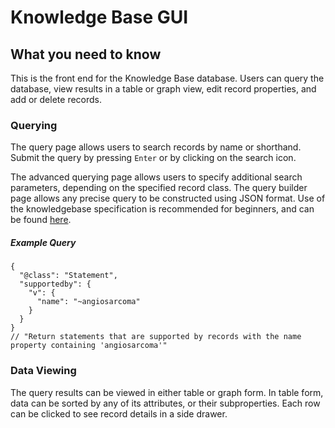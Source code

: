 # Knowledge Base GUI

## What you need to know

This is the front end for the Knowledge Base database. Users can query the database, view results in a table or graph view, edit record properties, and add or delete records.

### Querying
The query page allows users to search records by name or shorthand. Submit the query by pressing `Enter` or by clicking on the search icon.

The advanced querying page allows users to specify additional search parameters, depending on the specified record class. The query builder page allows any precise query to be constructed using JSON format. Use of the knowledgebase specification is recommended for beginners, and can be found [here](http://kbapi01:8061/api/v0.6.1/spec/).

##### Example Query
```
{
  "@class": "Statement",
  "supportedby": {
    "v": {
      "name": "~angiosarcoma"
    }
  }
}
// "Return statements that are supported by records with the name property containing 'angiosarcoma'"
```


### Data Viewing

The query results can be viewed in either table or graph form. In table form, data can be sorted by any of its attributes, or their subproperties. Each row can be clicked to see record details in a side drawer.

In graph form, nodes can be expanded by clicking them if they are the currently selected node. Related nodes are highlighted with configurable colors. Graph properties such as coloring, labelling, and simulation behaviour can also be configured in the toolbar.

### Forms

Records can be edited by clicking the `Edit` button in the details drawer, and new records can be submitted by selecting the appropriate class under the `Add` subheader in the main navigation drawer.

## Installation and development
To install dependencies, run
```
$ npm install
```
then run the app with
```
npm start
```

## Testing
Unit tests are made using Jest and Enzyme, end to end tests are made using Cypress.

#### Running Tests
In terminal before running any test commands:

```
$ export USER='myusername'
$ export PASSWORD='mysupersecretpassword'
```

##### Jest Unit tests
* `npm run test:unit`

##### Cypress Integration tests
Running all end to end tests:
* `npm run cypress:run` or `npm run test:e2e`

Opening cypress dashboard, run individual tests in mock browser.
* `npm run cypress:open`

##### Run everything (takes a long time)
* `npm run test`

##### Continuous Integration testing
* `npm run test:ci`

#### Coverage Reports
The files generated for jest coverage reports are stored in the `/coverage` directory:
```
|- /coverage
|---- /clover.xml - clover report
|---- /junit.xml - junit-formatted report
|---- /lcov-report
|------- /**/*.html - lcov-formatted reports for each file.
```